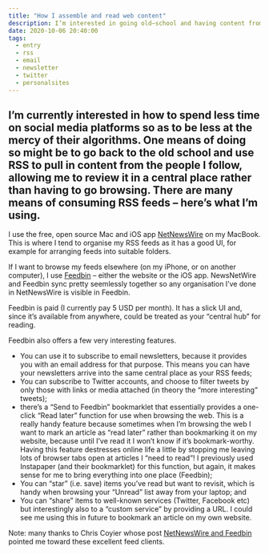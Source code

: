 ```yaml
---
title: "How I assemble and read web content"
description: I’m interested in going old–school and having content from people I follow brought to me, and into one place
date: 2020-10-06 20:40:00
tags:
  - entry
  - rss
  - email
  - newsletter
  - twitter
  - personalsites
---
```

I’m currently interested in how to spend less time on social media platforms so as to be less at the mercy of their algorithms. One means of doing so might be to go back to the old school and use RSS to pull in content from the people I follow, allowing me to review it in a central place rather than having to go browsing. There are many means of consuming RSS feeds – here’s what I’m using.
---

I use the free, open source Mac and iOS app [NetNewsWire](https://ranchero.com/netnewswire/) on my MacBook. This is where I tend to organise my RSS feeds as it has a good UI, for example for arranging feeds into suitable folders.

If I want to browse my feeds elsewhere (on my iPhone, or on another computer), I use [Feedbin](https://feedbin.com/) – either the website or the iOS app. NewsNetWire and Feedbin sync pretty seemlessly together so any organisation I’ve done in NetNewsWire is visible in Feedbin.

Feedbin is paid (I currently pay 5 USD per month). It has a slick UI and, since it’s available from anywhere, could be treated as your “central hub” for reading. 

Feedbin also offers a few very interesting features.

- You can use it to subscribe to email newsletters, because it provides you with an email address for that purpose. This means you can have your newsletters arrive into the same central place as your RSS feeds;
- You can subscribe to Twitter accounts, and choose to filter tweets by only those with links or media attached (in theory the “more interesting” tweets); 
- there’s a “Send to Feedbin” bookmarklet that essentially provides a one-click “Read later” function for use when browsing the web. This is a really handy feature because sometimes when I’m browsing the web I want to mark an article as “read later” rather than bookmarking it on my website, because until I’ve read it I won’t know if it’s bookmark-worthy. Having this feature destresses online life a little by stopping me leaving lots of browser tabs open at articles I “need to read”! I previously used Instapaper (and their bookmarklet) for this function, but again, it makes sense for me to bring everything into one place (Feedbin);
- You can “star” (i.e. save) items you’ve read but want to revisit, which is handy when browsing your “Unread” list away from your laptop; and
- You can “share” items to well-known services (Twitter, Facebook etc) but interestingly also to a “custom service” by providing a URL. I could see me using this in future to bookmark an article on my own website.

Note: many thanks to Chris Coyier whose post [NetNewsWire and Feedbin](https://css-tricks.com/netnewswire-and-feedbin/) pointed me toward these excellent feed clients.
